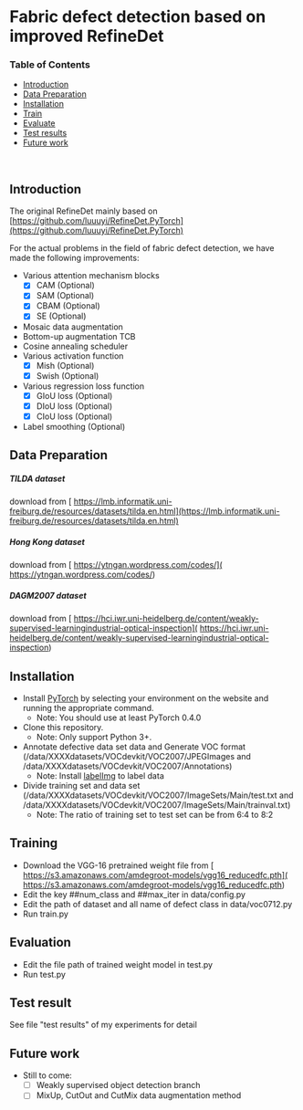 
# Fabric defect detection based on improved RefineDet
### Table of Contents
- <a href='#introduction'>Introduction</a>
- <a href='#data augmentation'>Data Preparation</a>
- <a href='#installation'>Installation</a>
- <a href='#training'>Train</a>
- <a href='#evaluation'>Evaluate</a>
- <a href='#test result'> Test results</a>
- <a href='#future work'>Future work</a>


&nbsp;
&nbsp;
&nbsp;
&nbsp;
## Introduction
The original RefineDet mainly based on [https://github.com/luuuyi/RefineDet.PyTorch](https://github.com/luuuyi/RefineDet.PyTorch)

For the actual problems in the field of fabric defect detection, we have made the following improvements:
-  Various attention mechanism blocks
   * [x] CAM (Optional)
   * [x] SAM (Optional)
   * [x] CBAM (Optional)
   * [x] SE (Optional)
-  Mosaic data augmentation 
-  Bottom-up augmentation TCB
-  Cosine annealing scheduler
-  Various activation function
   * [x] Mish (Optional)
   * [x] Swish (Optional)
- Various regression loss function
   * [x] GIoU loss (Optional)
   * [x] DIoU loss (Optional)
   * [x] CIoU loss (Optional)
- Label smoothing (Optional)

## Data Preparation

##### TILDA dataset 
download from [ https://lmb.informatik.uni-freiburg.de/resources/datasets/tilda.en.html](https://lmb.informatik.uni-freiburg.de/resources/datasets/tilda.en.html)
##### Hong Kong dataset
download from [ https://ytngan.wordpress.com/codes/]( https://ytngan.wordpress.com/codes/)
##### DAGM2007 dataset
download from [ https://hci.iwr.uni-heidelberg.de/content/weakly-supervised-learningindustrial-optical-inspection]( https://hci.iwr.uni-heidelberg.de/content/weakly-supervised-learningindustrial-optical-inspection)

## Installation
- Install [PyTorch](http://pytorch.org/) by selecting your environment on the website and running the appropriate command.
  * Note: You should use at least PyTorch 0.4.0
- Clone this repository.
  * Note: Only support Python 3+.
- Annotate defective data set data and Generate VOC format (/data/XXXXdatasets/VOCdevkit/VOC2007/JPEGImages and /data/XXXXdatasets/VOCdevkit/VOC2007/Annotations)
  * Note: Install [labelImg](https://github.com/tzutalin/labelImg) to label data
- Divide training set and data set (/data/XXXXdatasets/VOCdevkit/VOC2007/ImageSets/Main/test.txt and /data/XXXXdatasets/VOCdevkit/VOC2007/ImageSets/Main/trainval.txt)
  * Note: The ratio of training set to test set can be from 6:4 to 8:2

## Training
- Download the VGG-16 pretrained weight file from [ https://s3.amazonaws.com/amdegroot-models/vgg16_reducedfc.pth]( https://s3.amazonaws.com/amdegroot-models/vgg16_reducedfc.pth)
- Edit the key ##num_class and ##max_iter in data/config.py
- Edit the path of dataset and all name of defect class  in data/voc0712.py
- Run train.py 

## Evaluation
- Edit the file path of trained weight model in test.py
- Run test.py

## Test result
See file "test results" of my experiments for detail

## Future work
- Still to come:
  * [ ] Weakly supervised object detection branch
  * [ ] MixUp, CutOut and CutMix data augmentation method
